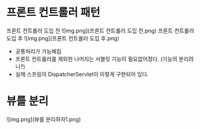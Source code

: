 # 프론트 컨트롤러 패턴

프론트 컨트롤러 도입 전 
![img.png](프론트 컨트롤러 도입 전.png)
프론트 컨트롤러 도입 후
![img.png](프론트 컨트롤러 도입 후.png)

- 공통처리가 가능해짐
- 프론트 컨트롤러를 제외한 나머지는 서블릿 기능이 필요없어졌다. (기능의 분리려나?)
- 실제 스프링의 DispatcherServlet이 이렇게 구현되어 있다.

# 뷰를 분리
![img.png](뷰를 분리하자1.png)

